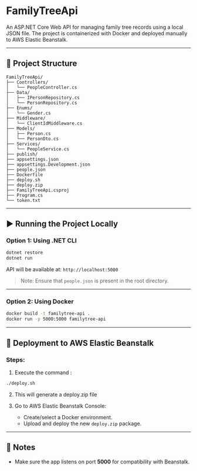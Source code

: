 
# FamilyTreeApi

An ASP.NET Core Web API for managing family tree records using a local JSON file. The project is containerized with Docker and deployed manually to AWS Elastic Beanstalk.

---

## 🧱 Project Structure

```
FamilyTreeApi/
├── Controllers/           
│   └── PeopleController.cs
├── Data/                  
│   ├── IPersonRepository.cs
│   └── PersonRepository.cs
├── Enums/               
│   └── Gender.cs
├── Middleware/           
│   └── ClientIdMiddleware.cs
├── Models/                
│   ├── Person.cs
│   └── PersonDto.cs
├── Services/               
│   └── PeopleService.cs
├── publish/                
├── appsettings.json      
├── appsettings.Development.json
├── people.json             
├── Dockerfile             
├── deploy.sh              
├── deploy.zip          
├── FamilyTreeApi.csproj
├── Program.cs
└── token.txt            
```

---

## ▶️ Running the Project Locally

### Option 1: Using .NET CLI

```bash
dotnet restore
dotnet run
```

API will be available at: `http://localhost:5000`

> Note: Ensure that `people.json` is present in the root directory.

---

### Option 2: Using Docker

```bash
docker build -t familytree-api .
docker run -p 5000:5000 familytree-api
```

---

## 🚀 Deployment to AWS Elastic Beanstalk

### Steps:

1. Execute the command :

```bash
./deploy.sh
```

2. This will generate a deploy.zip file

3. Go to AWS Elastic Beanstalk Console:
    - Create/select a Docker environment.
    - Upload and deploy the new `deploy.zip` package.

---

## 📂 Notes
- Make sure the app listens on port **5000** for compatibility with Beanstalk.

